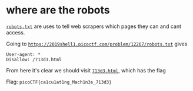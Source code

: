 # where are the robots
[`robots.txt`](https://support.google.com/webmasters/answer/6062608?hl=en) 
are uses to tell web scrapers which pages they can and cant access.

Going to [`https://2019shell1.picoctf.com/problem/12267/robots.txt`](https://2019shell1.picoctf.com/problem/12267/robots.txt) gives
```text
User-agent: *
Disallow: /713d3.html
```

From here it's clear we should visit [`713d3.html`](https://2019shell1.picoctf.com/problem/12267/713d3.html), which has the flag

Flag: `picoCTF{ca1cu1at1ng_Mach1n3s_713d3}`
